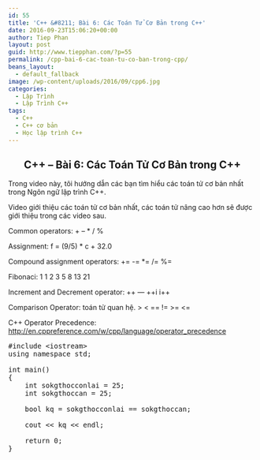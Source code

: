 ```yaml
---
id: 55
title: 'C++ &#8211; Bài 6: Các Toán Tử Cơ Bản trong C++'
date: 2016-09-23T15:06:20+00:00
author: Tiep Phan
layout: post
guid: http://www.tiepphan.com/?p=55
permalink: /cpp-bai-6-cac-toan-tu-co-ban-trong-cpp/
beans_layout:
  - default_fallback
image: /wp-content/uploads/2016/09/cpp6.jpg
categories:
  - Lập Trình
  - Lập Trình C++
tags:
  - C++
  - C++ cơ bản
  - Học lập trình C++
---
```

<h2 style="text-align: center;">
  C++ &#8211; Bài 6: Các Toán Tử Cơ Bản trong C++
</h2>

Trong video này, tôi hướng dẫn các bạn tìm hiểu các toán tử cơ bản nhất trong Ngôn ngữ lập trình C++.

Video giới thiệu các toán tử cơ bản nhất, các toán tử nâng cao hơn sẽ được giới thiệu trong các video sau.
  
<!--more-->


  
Common operators: + &#8211; * / %
  
Assignment: f = (9/5) * c + 32.0
  
Compound assignment operators: += -= *= /= %=
  
Fibonaci: 1 1 2 3 5 8 13 21
  
Increment and Decrement operator: ++ &#8212; ++i i++
  
Comparison Operator: toán tử quan hệ. > < == != >= <=
  
C++ Operator Precedence: <a class=" yt-uix-servicelink " href="http://en.cppreference.com/w/cpp/language/operator_precedence" target="_blank" rel="nofollow" data-servicelink="CDEQ6TgiEwiXnOKf4KXPAhVCH1gKHeXACJko-B0" data-url="http://en.cppreference.com/w/cpp/language/operator_precedence">http://en.cppreference.com/w/cpp/language/operator_precedence</a>
  


<pre class="theme:vs2012-black lang:c++ decode:true ">#include &lt;iostream&gt;
using namespace std;

int main()
{
	int sokgthocconlai = 25;
	int sokgthoccan = 25;

	bool kq = sokgthocconlai == sokgthoccan;

	cout &lt;&lt; kq &lt;&lt; endl;

	return 0;
}</pre>

&nbsp;